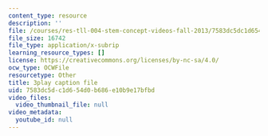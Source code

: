 ```yaml
---
content_type: resource
description: ''
file: /courses/res-tll-004-stem-concept-videos-fall-2013/7583dc5dc1d654d0b686e10b9e17bfbd_jwfeVqhqEB8.vtt
file_size: 16742
file_type: application/x-subrip
learning_resource_types: []
license: https://creativecommons.org/licenses/by-nc-sa/4.0/
ocw_type: OCWFile
resourcetype: Other
title: 3play caption file
uid: 7583dc5d-c1d6-54d0-b686-e10b9e17bfbd
video_files:
  video_thumbnail_file: null
video_metadata:
  youtube_id: null
---
```

